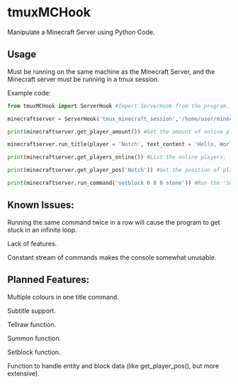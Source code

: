 # tmuxMCHook

Manipulate a Minecraft Server using Python Code.


## Usage

Must be running on the same machine as the Minecraft Server, and the Minecraft server must be running in a tmux session.


Example code:

```Python
from tmuxMCHook import ServerHook #Import ServerHook from the program.

minecraftserver = ServerHook('tmux_minecraft_session','/home/user/minecraft_server/logs/latest.log') #Create the server hook object.

print(minecraftserver.get_player_amount()) #Get the amount of online players.

minecraftserver.run_title(player = 'Notch', text_content = 'Hello, World!', color_content = 'red', bold_content = 'true', italic_content = 'true') #Run a title on player 'Notch' with the specified settings.

print(minecraftserver.get_players_online()) #List the online players.

print(minecraftserver.get_player_pos('Notch')) #Get the position of player 'Notch'.

print(minecraftserver.run_command('setblock 0 0 0 stone')) #Run the 'Setblock' command.
```

## Known Issues:

Running the same command twice in a row will cause the program to get stuck in an infinite loop.

Lack of features.

Constant stream of commands makes the console somewhat unusable.


## Planned Features:

Multiple colours in one title command.

Subtitle support.

Tellraw function.

Summon function.

Setblock function.

Function to handle entity and block data (like get_player_pos(), but more extensive).
